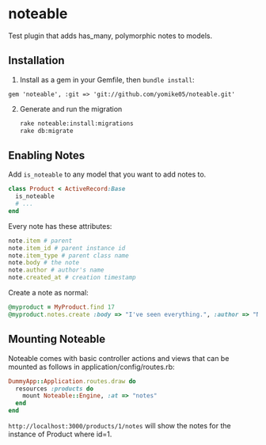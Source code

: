 noteable
========

Test plugin that adds has_many, polymorphic notes to models.

## Installation

1. Install as a gem in your Gemfile, then `bundle install`:

  `gem 'noteable', :git => 'git://github.com/yomike05/noteable.git'`

2. Generate and run the migration

    ```bash
    rake noteable:install:migrations  
    rake db:migrate
    ```

## Enabling Notes

  Add `is_noteable` to any model that you want to add notes to.
  
```ruby
class Product < ActiveRecord:Base  
  is_noteable  
  # ...  
end
```

  Every note has these attributes:

```ruby 
note.item # parent
note.item_id # parent instance id
note.item_type # parent class name
note.body # the note
note.author # author's name
note.created_at # creation timestamp
```

  Create a note as normal:

```ruby
@myproduct = MyProduct.find 17
@myproduct.notes.create :body => "I've seen everything.", :author => "Ned"
```

## Mounting Noteable
Noteable comes with basic controller actions and views that can be mounted as follows in application/config/routes.rb:

```ruby
DummyApp::Application.routes.draw do
  resources :products do
    mount Noteable::Engine, :at => "notes"
  end
end
```
`http://localhost:3000/products/1/notes` will show the notes for the instance of Product where id=1.